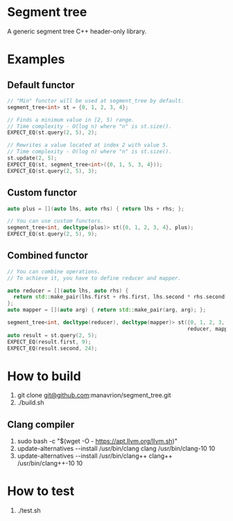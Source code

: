 # Segment tree
A generic segment tree C++ header-only library.

# Examples

## Default functor

```C++
// "Min" functor will be used at segment_tree by default.
segment_tree<int> st = {0, 1, 2, 3, 4};

// Finds a minimum value in [2, 5) range.
// Time complexity - O(log n) where "n" is st.size().
EXPECT_EQ(st.query(2, 5), 2);

// Rewrites a value located at index 2 with value 5.
// Time complexity - O(log n) where "n" is st.size().
st.update(2, 5);
EXPECT_EQ(st, segment_tree<int>({0, 1, 5, 3, 4}));
EXPECT_EQ(st.query(2, 5), 3);
```

## Custom functor

```C++
auto plus = [](auto lhs, auto rhs) { return lhs + rhs; };

// You can use custom functors.
segment_tree<int, decltype(plus)> st({0, 1, 2, 3, 4}, plus);
EXPECT_EQ(st.query(2, 5), 9);
```

## Combined functor

```C++
// You can combine operations.
// To achieve it, you have to define reducer and mapper.

auto reducer = [](auto lhs, auto rhs) {
  return std::make_pair(lhs.first + rhs.first, lhs.second * rhs.second);
};
auto mapper = [](auto arg) { return std::make_pair(arg, arg); };

segment_tree<int, decltype(reducer), decltype(mapper)> st({0, 1, 2, 3, 4},
                                                          reducer, mapper);
auto result = st.query(2, 5);
EXPECT_EQ(result.first, 9);
EXPECT_EQ(result.second, 24);
```

# How to build

1. git clone git@github.com:manavrion/segment_tree.git
2. ./build.sh

## Clang compiler

1. sudo bash -c "$(wget -O - https://apt.llvm.org/llvm.sh)"
2. update-alternatives --install /usr/bin/clang clang /usr/bin/clang-10 10
3. update-alternatives --install /usr/bin/clang++ clang++ /usr/bin/clang++-10 10

# How to test

1. ./test.sh
